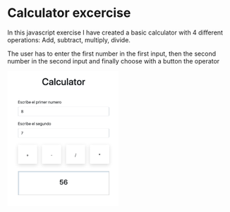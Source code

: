 # Calculator excercise

In this javascript exercise I have created a basic calculator with 4 different operations:
Add, subtract, multiply, divide.

The user has to enter the first number in the first input, then the second number in the second input and finally choose with a button the operator

<img src="images/calc-img.png" width="50%">
